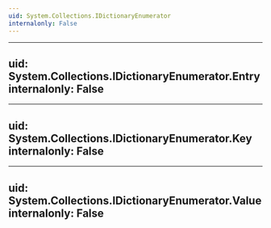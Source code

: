 ```yaml
---
uid: System.Collections.IDictionaryEnumerator
internalonly: False
---
```


---
uid: System.Collections.IDictionaryEnumerator.Entry
internalonly: False
---

---
uid: System.Collections.IDictionaryEnumerator.Key
internalonly: False
---

---
uid: System.Collections.IDictionaryEnumerator.Value
internalonly: False
---
